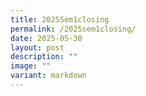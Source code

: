 ```yaml
---
title: 2025Sem1closing
permalink: /2025sem1closing/
date: 2025-05-30
layout: post
description: ""
image: ""
variant: markdown
---
```

